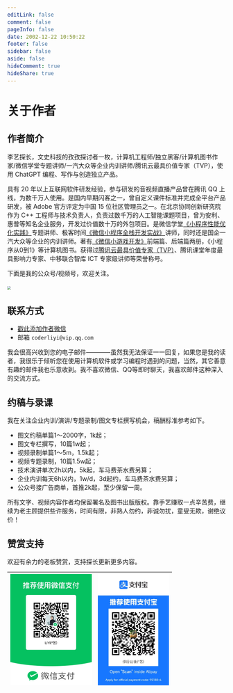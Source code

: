 ```yaml
---
editLink: false
comment: false
pageInfo: false
date: 2002-12-22 10:50:22
footer: false
sidebar: false
aside: false
hideComment: true
hideShare: true
---
```

# 关于作者

<script setup>
import { VPTeamMembers } from 'vitepress/theme'

const members = [
  {
    avatar: 'https://yishulun.com/avatar.png',
    name: '李艺探长',
    title: '',
    links: [
      { icon: 'github', link: 'https://github.com/rixingyike' },
      { icon: 'twitter', link: 'https://twitter.com/coderliyi' }
    ]
  },
]
</script>

<VPTeamMembers size="small" :members="members" />

## 作者简介

李艺探长，文史科技的孜孜探讨者一枚，计算机工程师/独立黑客/计算机图书作家/微信学堂专题讲师/一汽大众等企业内训讲师/腾讯云最具价值专家（TVP），使用 ChatGPT 编程、写作与创造独立产品。

具有 20 年以上互联网软件研发经验，参与研发的音视频直播产品曾在腾讯 QQ 上线，为数千万人使用。是国内早期闪客之一，曾自定义课件标准并完成全平台产品研发，被 Adobe 官方评定为中国 15 位社区管理员之一。在北京协同创新研究院作为 C++ 工程师与技术负责人，负责过数千万的人工智能课题项目，曾为安利、惠普等知名企业服务，开发过价值数十万的外包项目。是微信学堂[《小程序性能优化实践》](https://developers.weixin.qq.com/community/business/course/000606628dc2e86dc0ddcbb115940d)专题讲师、极客时间[《微信小程序全栈开发实战》](http://gk.link/a/10AdC)讲师，同时还是国企一汽大众等企业的内训讲师。著有[《微信小游戏开发》](https://item.jd.com/10070363837259.html)前端篇、后端篇两册，《小程序从0到1》等计算机图书。获得过[腾讯云最具价值专家（TVP）](https://cloud.tencent.com/tvp/124)、腾讯课堂年度最具影响力专家、中移联合智库 ICT 专家级讲师等荣誉称号。

下面是我的公众号/视频号，欢迎关注。

<img src="https://yishulun.com/yslqrcode.jpg" style="zoom: 50%;" />

## 联系方式

- [戳此添加作者微信](https://mp.weixin.qq.com/s/E_jQezVLODaAN23_Mj5r-w)
- 邮箱 `coderliyi@vip.qq.com`

我会很高兴收到您的电子邮件————虽然我无法保证一一回复，如果您是我的读者，我很乐于倾听您在使用计算机软件或学习编程时遇到的问题，当然，其它善意有趣的邮件我也乐意收到。我不喜欢微信、QQ等即时聊天，我喜欢邮件这种深入的交流方式。

## 约稿与录课

我在关注企业内训/演讲/专题录制/图文专栏撰写机会，稿酬标准参考如下。

- 图文约稿单篇1～2000字，1k起；
- 图文专栏撰写，10篇1w起；
- 视频录制单篇1～5m，1.5k起；
- 视频专题录制，10篇1.5w起；
- 技术演讲单次2h以内，5k起，车马费茶水费另算；
- 企业内训每天6h以内，1w/d，3d起约，车马费茶水费另算；
- 公众号接广告商单，首推2k起，至少保留一周。

所有文字、视频内容作者均保留署名及图书出版版权。靠手艺赚取一点辛苦费，继续为老主顾提供些许服务，时间有限，非熟人勿约，非诚勿扰，童叟无欺，谢绝议价！

## 赞赏支持

欢迎有余力的老板赞赏，支持探长更新更多内容。

|   <img src="./public/wexinpaycode.jpg" alt="微信" style="zoom:25%;max-width: 800px;" />   |   <img src="./public/zhifubaopaycode.jpg" alt="支付宝" style="zoom:25%;max-width: 800px;" />   |
| ---- | ---- | 
